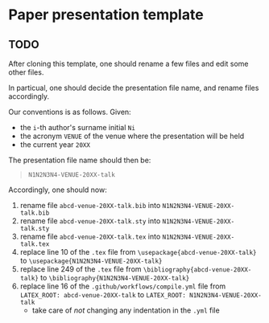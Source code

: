 # Paper presentation template

## TODO

After cloning this template, one should rename a few files and edit some other files.

In particual, one should decide the presentation file name, and rename files accordingly.


Our conventions is as follows.
Given:
- the `i`-th author's surname initial `Ni` 
- the acronym `VENUE` of the venue where the presentation will be held
- the current year `20XX`
    
The presentation file name should then be:

> `N1N2N3N4-VENUE-20XX-talk`
    
Accordingly, one should now:
1. rename file `abcd-venue-20XX-talk.bib` into `N1N2N3N4-VENUE-20XX-talk.bib`
2. rename file `abcd-venue-20XX-talk.sty` into `N1N2N3N4-VENUE-20XX-talk.sty`
3. rename file `abcd-venue-20XX-talk.tex` into `N1N2N3N4-VENUE-20XX-talk.tex`
4. replace line 10 of the `.tex` file from `\usepackage{abcd-venue-20XX-talk}` to `\usepackage{N1N2N3N4-VENUE-20XX-talk}`
5. replace line 249 of the `.tex` file from `\bibliography{abcd-venue-20XX-talk}` to `\bibliography{N1N2N3N4-VENUE-20XX-talk}`
6. replace line 16 of the `.github/workflows/compile.yml` file from `LATEX_ROOT: abcd-venue-20XX-talk` to `LATEX_ROOT: N1N2N3N4-VENUE-20XX-talk`
    + take care of _not_ changing any indentation in the `.yml` file
